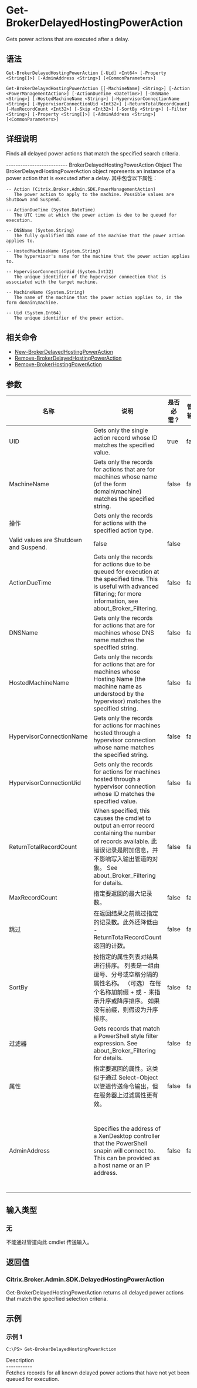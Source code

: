 # Get-BrokerDelayedHostingPowerAction

Gets power actions that are executed after a delay.

## 语法

    Get-BrokerDelayedHostingPowerAction [-Uid] <Int64> [-Property <String[]>] [-AdminAddress <String>] [<CommonParameters>]
    
    Get-BrokerDelayedHostingPowerAction [[-MachineName] <String>] [-Action <PowerManagementAction>] [-ActionDueTime <DateTime>] [-DNSName <String>] [-HostedMachineName <String>] [-HypervisorConnectionName <String>] [-HypervisorConnectionUid <Int32>] [-ReturnTotalRecordCount] [-MaxRecordCount <Int32>] [-Skip <Int32>] [-SortBy <String>] [-Filter <String>] [-Property <String[]>] [-AdminAddress <String>] [<CommonParameters>]
    

## 详细说明

Finds all delayed power actions that match the specified search criteria.

\---\---\---\---\---\---\---\----- BrokerDelayedHostingPowerAction Object The BrokerDelayedHostingPowerAction object represents an instance of a power action that is executed after a delay. 其中包含以下属性：

    -- Action (Citrix.Broker.Admin.SDK.PowerManagementAction)
       The power action to apply to the machine. Possible values are ShutDown and Suspend.
    
    -- ActionDueTime (System.DateTime)
       The UTC time at which the power action is due to be queued for execution.
    
    -- DNSName (System.String)
       The fully qualified DNS name of the machine that the power action applies to.
    
    -- HostedMachineName (System.String)
       The hypervisor's name for the machine that the power action applies to.
    
    -- HypervisorConnectionUid (System.Int32)
       The unique identifier of the hypervisor connection that is associated with the target machine.
    
    -- MachineName (System.String)
       The name of the machine that the power action applies to, in the form domain\machine.
    
    -- Uid (System.Int64)
       The unique identifier of the power action.
    

## 相关命令

- [New-BrokerDelayedHostingPowerAction](New-BrokerDelayedHostingPowerAction.html)
- [Remove-BrokerDelayedHostingPowerAction](Remove-BrokerDelayedHostingPowerAction.html)
- [Remove-BrokerHostingPowerAction](Remove-BrokerHostingPowerAction.html)

## 参数

| 名称                       | 说明                                                                                                                                                                                  | 是否必需？ | 管道输入  | 默认值                                                                                    |
| ------------------------ | ----------------------------------------------------------------------------------------------------------------------------------------------------------------------------------- | ----- | ----- | -------------------------------------------------------------------------------------- |
| UID                      | Gets only the single action record whose ID matches the specified value.                                                                                                            | true  | false |                                                                                        |
| MachineName              | Gets only the records for actions that are for machines whose name (of the form domain\machine) matches the specified string.                                                      | false | false |                                                                                        |
| 操作                       | Gets only the records for actions with the specified action type.  
Valid values are Shutdown and Suspend.                                                                          | false | false |                                                                                        |
| ActionDueTime            | Gets only the records for actions due to be queued for execution at the specified time. This is useful with advanced filtering; for more information, see about_Broker_Filtering. | false | false |                                                                                        |
| DNSName                  | Gets only the records for actions that are for machines whose DNS name matches the specified string.                                                                                | false | false |                                                                                        |
| HostedMachineName        | Gets only the records for actions that are for machines whose Hosting Name (the machine name as understood by the hypervisor) matches the specified string.                         | false | false |                                                                                        |
| HypervisorConnectionName | Gets only the records for actions for machines hosted through a hypervisor connection whose name matches the specified string.                                                      | false | false |                                                                                        |
| HypervisorConnectionUid  | Gets only the records for actions for machines hosted through a hypervisor connection whose ID matches the specified value.                                                         | false | false |                                                                                        |
| ReturnTotalRecordCount   | When specified, this causes the cmdlet to output an error record containing the number of records available. 此错误记录是附加信息，并不影响写入输出管道的对象。 See about_Broker_Filtering for details.    | false | false | False                                                                                  |
| MaxRecordCount           | 指定要返回的最大记录数。                                                                                                                                                                        | false | false | 250                                                                                    |
| 跳过                       | 在返回结果之前跳过指定的记录数。此外还降低由 -ReturnTotalRecordCount 返回的计数。                                                                                                                               | false | false |                                                                                        |
| SortBy                   | 按指定的属性列表对结果进行排序。 列表是一组由逗号、分号或空格分隔的属性名称。 （可选） 在每个名称加前缀 + 或 - 来指示升序或降序排序。 如果没有前缀，则假设为升序排序。                                                                                            | false | false | 默认排序顺序是按名称或唯一标识符。                                                                      |
| 过滤器                      | Gets records that match a PowerShell style filter expression. See about_Broker_Filtering for details.                                                                             | false | false |                                                                                        |
| 属性                       | 指定要返回的属性。这类似于通过 Select-Object 以管道传送命令输出，但在服务器上过滤属性更有效。                                                                                                                              | false | false |                                                                                        |
| AdminAddress             | Specifies the address of a XenDesktop controller that the PowerShell snapin will connect to. This can be provided as a host name or an IP address.                                  | false | false | Localhost. Once a value is provided by any cmdlet, this value will become the default. |

## 输入类型

### 无

不能通过管道向此 cmdlet 传送输入。

## 返回值

### Citrix.Broker.Admin.SDK.DelayedHostingPowerAction

Get-BrokerDelayedHostingPowerAction returns all delayed power actions that match the specified selection criteria.

## 示例

### 示例 1

    C:\PS> Get-BrokerDelayedHostingPowerAction
    

Description  
\---\---\-----  
Fetches records for all known delayed power actions that have not yet been queued for execution.